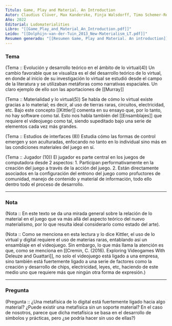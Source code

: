 ```yaml
---
Titulo: Game, Play and Material. An Introduction
Autor: Claudius Clüver, Max Kanderske, Finja Walsdorff, Timo Schemer-Reinhard, Arvid Kammler, Tim Glaser
Año: 2022
Editorial: Ludomaterialities
Libro: "[[Game_Play_and_Material_An_Introduction.pdf]]"
Leído: "[[Dolphijn-van-der-Tuin_2013_New-Materialism_LT.pdf]]"
Resumen generado: "[[Resumen Game, Play and Material. An introduction]]"
---
```

### Tema

(Tema :: Evolución y desarrollo teórico en el ámbito de lo virtual(4))
	Un cambio favorable que se visualiza es el del desarrollo teórico de lo virtual, en donde al inicio de su investigación lo virtual se estudió desde el campo de la literatura y se utilizaban metáforas como narrativas espaciales. Un claro ejemplo de ello son las aportaciones de [[Murray]]

(Tema :: Materialidad y lo virtual(5))
	Se habla de cómo lo virtual existe gracias a lo material; es decir, al uso de tierras raras, circuitos, electricidad, etc. Bajo este concepto [[Kittler]] comenta en su ensayo que, por lo tanto, no hay software como tal. 
	Esto nos habla también del [[Ensamblajes]] que requiere el videojuego como tal, siendo supeditado bajo una serie de elementos cada vez más grandes. 

(Tema :: Estudios de interfaces (8))
	Estudia cómo las formas de control emergen y son aculturadas, enfocando no tanto en lo individual sino más en las condiciones materiales del juego en sí. 

(Tema :: Jugador (10))
	El jugador es parte central en los juegos de computadora desde 2 aspectos:
	1. Participan performativamente en la creación del juego a través de la acción del juego.
	2. Están directamente asociados en la configuración del entrono del juego como profuctores de comunidad, manejo de contenido y material de información, todo ello dentro todo el proceso de desarrollo.

---
### Nota

(Nota :: En este texto se da una mirada general sobre la relación de lo material en el juego que va más allá del aspecto teórico del nuevo materialismo, por lo que resulta ideal considerarlo como estado del arte).

(Nota :: Como se menciona en esta lectura y lo dice Kittler, el uso de lo virtual y digital requiere el uso de materias raras, entablando así un ensamblaje en el videojuego. Sin embargo, lo que más llama la atención es que, como se menciona en [[Cremin, C. (2016). Exploring Videogames With Deleuze and Guattari]], no solo el videojuego está ligado a una empresa, sino también está fuertemente ligado a una serie de factores como la creación y desarrollo de chips, electricidad, leyes, etc, haciendo de este medio uno que requiere más que ningún otra forma de expresión.)

---
### Pregunta

(Pregunta :: ¿Una metafísica de lo digital está fuertemente ligado hacia algo material? ¿Puede existir una metafísica sin un soporte material? En el caso de nosotros, parece que dicha metafísica se basa en el desarrollo de simbolos y prácticas, pero ¿se podría hacer sin uso de ellas?)



